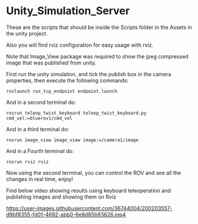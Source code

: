 # Unity_Simulation_Server


These are the scripts that should be inside the Scripts folder in the Assets in the unity project.

Also you will find rviz configuration for easy usage with rviz.

Note that Image_View package was required to show the jpeg compressed image that was published from unity.

First run the unity simulation, and tick the publish box in the camera properties, then execute the following commands:

```
roslaunch ros_tcp_endpoint endpoint.launch
```
And in a second terminal do:
```
rosrun teleop_twist_keyboard teleop_twist_keyboard.py cmd_vel:=bluerov1/cmd_vel
```
And in a third terminal do:
```
rosrun image_view image_view image:=/camera1/image
```
And in a Fourth terminal do:
```
rosrun rviz rviz
```

Now using the second terminal, you can control the ROV and see all the changes in real time, enjoy!

Find below video showing results using keyboard teleoperation and publishing images and showing them on Rviz


https://user-images.githubusercontent.com/36744004/200203557-d9bf8355-fd01-4692-abb0-6e8d85b93626.mp4

